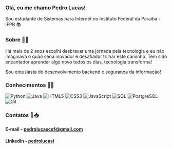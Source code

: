 ### Olá, eu me chamo Pedro Lucas!

Sou estudante de Sistemas para Internet no Instituto Federal da Paraíba - IFPB 📚

### Sobre 🧑‍💻

Há mais de 2 anos escolhi desbravar uma jornada pela tecnologia e eu não imaginava o quão seria inovador e desafiador trilhar este caminho. Tem sido encantador aprender algo novo todos os dias, tecnologia transforma! 

Sou entusiasta do desenvolvimento backend e segurança da informação!

### Conhecimentos 🧠💡

![Python](https://img.shields.io/badge/-Python-3776AB?style=flat&logo=python&logoColor=white)
![Java](https://img.shields.io/badge/-Java-007396?style=flat&logo=java&logoColor=white)
![HTML5](https://img.shields.io/badge/-HTML5-E34F26?style=flat&logo=html5&logoColor=white)
![CSS3](https://img.shields.io/badge/-CSS3-1572B6?style=flat&logo=css3)
![JavaScript](https://img.shields.io/badge/-JavaScript-F7DF1E?style=flat&logo=javascript&logoColor=black)
![SQL](https://img.shields.io/badge/-SQL-4479A1?style=flat&logo=mysql&logoColor=white)
![PostgreSQL](https://img.shields.io/badge/-PostgreSQL-336791?style=flat&logo=postgresql&logoColor=white)
![Git](https://img.shields.io/badge/-Git-F05032?style=flat&logo=git&logoColor=white)

### Contatos 📱📥

####  E-mail - [pedrolucascef@gmail.com](mailto:pedrolucascef@gmail.com)
####  Linkedln - [pedrolucasi](https://linkedin.com/in/pedro-lucas-b7a2b0208) 


